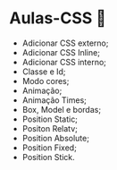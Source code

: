 # Aulas-CSS 🎨
* Adicionar CSS externo;
* Adicionar CSS Inline;
* Adicionar CSS interno;
* Classe e Id;
* Modo cores;
* Animação;
* Animação Times;
* Box, Model e bordas;
* Position Static;
* Positon Relatv;
* Position Absolute;
* Position Fixed;
* Position Stick.
